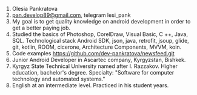 1. Olesia Pankratova
2. pan.develop89@gmail.com, telegram lesi_pank
3. My goal is to get quality knowledge on android development in order to get a better paying job.
4. Studied the basics of Photoshop, CorelDraw, Visual Basic, C ++, Java, SQL. Technological stack Android SDK, json, java, retrofit, jsoup, glide, git, kotlin, ROOM, cicerone, Architecture Components, MVVM, koin.
5. Code examples https://github.com/dev-pankratova/newsfeed.git
6. Junior Android Developer in Ascartec company, Kyrgyzstan, Bishkek.
7. Kyrgyz State Technical University named after I. Razzakov. Higher education, bachelor's degree. Specialty: "Software for computer technology and automated systems."
8. English at an intermediate level. Practiced in his student years.

